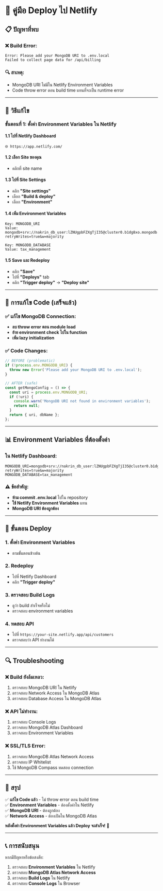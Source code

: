# 🚀 คู่มือ Deploy ไป Netlify

## 📋 **ปัญหาที่พบ**

### **❌ Build Error:**
```
Error: Please add your MongoDB URI to .env.local
Failed to collect page data for /api/billing
```

### **🔍 สาเหตุ:**
- MongoDB URI ไม่มีใน Netlify Environment Variables
- Code throw error ตอน build time แทนที่จะเป็น runtime error

---

## 🔧 **วิธีแก้ไข**

### **ขั้นตอนที่ 1: ตั้งค่า Environment Variables ใน Netlify**

#### **1.1 ไปที่ Netlify Dashboard**
```
🌐 https://app.netlify.com/
```

#### **1.2 เลือก Site ของคุณ**
- คลิกที่ site name

#### **1.3 ไปที่ Site Settings**
- คลิก **"Site settings"**
- เลือก **"Build & deploy"**
- เลือก **"Environment"**

#### **1.4 เพิ่ม Environment Variables**
```
Key: MONGODB_URI
Value: mongodb+srv://nakrin_db_user:lZNUgpbFZXgTjI35@cluster0.b1dg8xo.mongodb.net/tax_management?retryWrites=true&w=majority

Key: MONGODB_DATABASE
Value: tax_management
```

#### **1.5 Save และ Redeploy**
- คลิก **"Save"**
- ไปที่ **"Deploys"** tab
- คลิก **"Trigger deploy"** → **"Deploy site"**

---

## 🔧 **การแก้ไข Code (เสร็จแล้ว)**

### **✅ แก้ไข MongoDB Connection:**
- **ลบ throw error ตอน module load**
- **ย้าย environment check ไปใน function**
- **เพิ่ม lazy initialization**

### **✅ Code Changes:**
```typescript
// BEFORE (problematic)
if (!process.env.MONGODB_URI) {
  throw new Error('Please add your MongoDB URI to .env.local');
}

// AFTER (safe)
const getMongoConfig = () => {
  const uri = process.env.MONGODB_URI;
  if (!uri) {
    console.warn('MongoDB URI not found in environment variables');
    return null;
  }
  return { uri, dbName };
};
```

---

## 📊 **Environment Variables ที่ต้องตั้งค่า**

### **ใน Netlify Dashboard:**
```
MONGODB_URI=mongodb+srv://nakrin_db_user:lZNUgpbFZXgTjI35@cluster0.b1dg8xo.mongodb.net/tax_management?retryWrites=true&w=majority
MONGODB_DATABASE=tax_management
```

### **⚠️ ข้อสำคัญ:**
- **ห้าม commit .env.local** ไปใน repository
- **ใช้ Netlify Environment Variables** แทน
- **MongoDB URI ต้องถูกต้อง**

---

## 🚀 **ขั้นตอน Deploy**

### **1. ตั้งค่า Environment Variables**
- ตามขั้นตอนข้างต้น

### **2. Redeploy**
- ไปที่ Netlify Dashboard
- คลิก **"Trigger deploy"**

### **3. ตรวจสอบ Build Logs**
- ดูว่า build สำเร็จหรือไม่
- ตรวจสอบ environment variables

### **4. ทดสอบ API**
- ไปที่ `https://your-site.netlify.app/api/customers`
- ตรวจสอบว่า API ทำงานได้

---

## 🔍 **Troubleshooting**

### **❌ Build ยังล้มเหลว:**
1. ตรวจสอบ MongoDB URI ใน Netlify
2. ตรวจสอบ Network Access ใน MongoDB Atlas
3. ตรวจสอบ Database Access ใน MongoDB Atlas

### **❌ API ไม่ทำงาน:**
1. ตรวจสอบ Console Logs
2. ตรวจสอบ MongoDB Atlas Dashboard
3. ตรวจสอบ Environment Variables

### **❌ SSL/TLS Error:**
1. ตรวจสอบ MongoDB Atlas Network Access
2. ตรวจสอบ IP Whitelist
3. ใช้ MongoDB Compass ทดสอบ connection

---

## 🎊 **สรุป**

✅ **แก้ไข Code แล้ว** - ไม่ throw error ตอน build time  
✅ **Environment Variables** - ต้องตั้งค่าใน Netlify  
✅ **MongoDB URI** - ต้องถูกต้อง  
✅ **Network Access** - ต้องเปิดใน MongoDB Atlas  

**หลังตั้งค่า Environment Variables แล้ว Deploy จะสำเร็จ!** 🚀

---

## 📞 **การสนับสนุน**

หากมีปัญหาหรือข้อสงสัย:
1. ตรวจสอบ **Environment Variables** ใน Netlify
2. ตรวจสอบ **MongoDB Atlas Network Access**
3. ตรวจสอบ **Build Logs** ใน Netlify
4. ตรวจสอบ **Console Logs** ใน Browser

